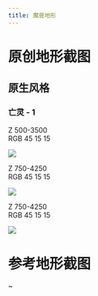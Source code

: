 ```yaml
---
title: 魔兽地形
---
```


# 原创地形截图

## 原生风格

### 亡灵 - 1

Z 500-3500  
RGB 45 15 15

![](file/war3-terrain/1.png)

Z 750-4250  
RGB 45 15 15

![](file/war3-terrain/2.png)

Z 750-4250  
RGB 45 15 15

![](file/war3-terrain/3.png)

# 参考地形截图

~
